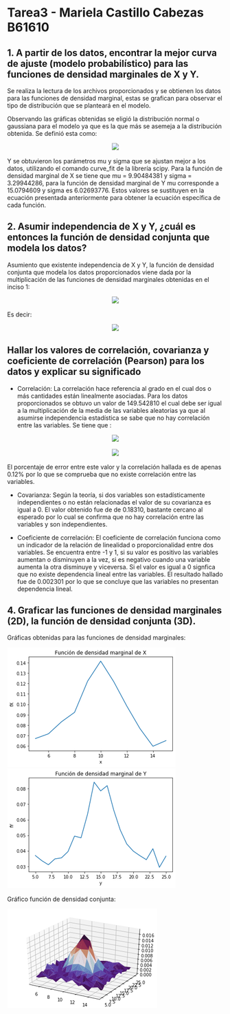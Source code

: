 # Tarea3  - Mariela Castillo Cabezas B61610
## 1. A partir de los datos, encontrar la mejor curva de ajuste (modelo probabilístico) para las funciones de densidad marginales de X y Y.

Se realiza la lectura de los archivos proporcionados y se obtienen los datos para las funciones de densidad marginal, estas se grafican para observar el tipo de distribución que se planteará en el modelo.

Observando las gráficas obtenidas se eligió la distribución normal o gaussiana para el modelo ya que es la que más se asemeja a la distribución obtenida. Se definió esta como: 
<p align="center">
  <img src="https://render.githubusercontent.com/render/math?math=f_x(x) = \frac{1}{\sqrt{2\pi \sigma ^2}} exp \left[ \frac{-(x -\mu)^2}{2\sigma^2} \right]">  
</p>

Y se obtuvieron los parámetros mu y sigma que se ajustan mejor a los datos, utilizando el comando curve_fit de la librería scipy. Para la función de densidad marginal de X se tiene que mu = 9.90484381 y sigma = 3.29944286, para la función de densidad marginal de Y mu corresponde a 15.0794609 y sigma es 6.02693776. Estos valores se sustituyen en la ecuación presentada anteriormente para obtener la ecuación específica de cada función. 

## 2. Asumir independencia de X y Y, ¿cuál es entonces la función de densidad conjunta que modela los datos? 
Asumiento que existente independencia de X y Y, la función de densidad conjunta que modela los datos proporcionados viene dada por la multiplicación de las funciones de densidad marginales obtenidas en el inciso 1: 

<p align="center">
  <img src="https://render.githubusercontent.com/render/math?math=f_{x,y}(x,y) = f_{x}(x)\cdotf_{y}(y)">  
</p>

Es decir:

<p align="center">
  <img src="https://render.githubusercontent.com/render/math?math=f_{x,y}(x,y) = \frac{1}{\sqrt{2%20\pi\cdot10.8860}}%20exp{\left[\frac{-(x-9.9048)^2}{2\cdot10.8860}\right]} \cdot \frac{1}{\sqrt{2%20\pi\cdot36.3235}}%20exp{\left[\frac{-(x-15.0795)^2}{2\cdot36.3235}\right]} ">  
</p>

## Hallar los valores de correlación, covarianza y coeficiente de correlación (Pearson) para los datos y explicar su significado

* Correlación:
La correlación hace referencia al grado en el cual dos o más cantidades están linealmente asociadas. Para los datos proporcionados se obtuvo un valor de 149.542810 el cual debe ser igual a la multiplicación de la media de las variables aleatorias ya que al asumirse independencia estadística se sabe que no hay correlación entre las variables. 
Se tiene que : 

<p align="center">
  <img src="https://render.githubusercontent.com/render/math?math=R_{XY} = E\left[X \right]E\left[ Y\right]">  
</p>

<p align="center">
  <img src="https://render.githubusercontent.com/render/math?math=R_{XY} = 9.9048 \cdot 15.07945 = 149.3597">  
</p>

El porcentaje de error entre este valor y la correlación hallada es de apenas 0.12% por lo que se comprueba que no existe correlación entre las variables.

* Covarianza: 
Según la teoría, si dos variables son estadísticamente independientes o no están relacionadas el valor de su covarianza es igual a 0. El valor obtenido fue de de 0.18310, bastante cercano al esperado por lo cual se confirma que no hay correlación entre las variables y son independientes. 

* Coeficiente de correlación: 
El coeficiente de correlación funciona como un indicador de la relación de linealidad o proporcionalidad entre dos variables. Se encuentra entre -1 y 1, si su valor es positivo las variables aumentan o disminuyen a la vez, si es negativo cuando una variable aumenta la otra disminuye y viceversa. Si el valor es igual a 0 signfica que no existe dependencia lineal entre las variables. El resultado hallado fue de 0.002301 por lo que se concluye que las variables no presentan dependencia lineal. 

## 4. Graficar las funciones de densidad marginales (2D), la función de densidad conjunta (3D).

Gráficas obtenidas para las funciones de densidad marginales:

![GitHub Logo](fX.png)    ![GitHub Logo](fY.png)

Gráfico función de densidad conjunta: 

![GitHub Logo](3D.png)

